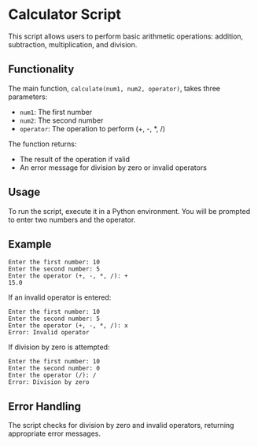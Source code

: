 # Calculator Script

This script allows users to perform basic arithmetic operations: addition, subtraction, multiplication, and division.

## Functionality
The main function, `calculate(num1, num2, operator)`, takes three parameters:
- `num1`: The first number
- `num2`: The second number
- `operator`: The operation to perform (+, -, *, /)

The function returns:
- The result of the operation if valid
- An error message for division by zero or invalid operators

## Usage
To run the script, execute it in a Python environment. You will be prompted to enter two numbers and the operator.

## Example
```
Enter the first number: 10
Enter the second number: 5
Enter the operator (+, -, *, /): +
15.0
```
If an invalid operator is entered:
```
Enter the first number: 10
Enter the second number: 5
Enter the operator (+, -, *, /): x
Error: Invalid operator
```
If division by zero is attempted:
```
Enter the first number: 10
Enter the second number: 0
Enter the operator (/): /
Error: Division by zero
```

## Error Handling
The script checks for division by zero and invalid operators, returning appropriate error messages.
